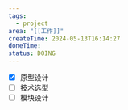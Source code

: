 ```yaml
---
tags:
  - project
area: "[[工作]]"
createTime: 2024-05-13T16:14:27
doneTime: 
status: DOING
---
```

- [x] 原型设计
- [ ] 技术选型
- [ ] 模块设计
